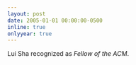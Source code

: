 ```yaml
---
layout: post
date: 2005-01-01 00:00:00-0500
inline: true
onlyyear: true
---
```


Lui Sha recognized as *Fellow of the ACM*.